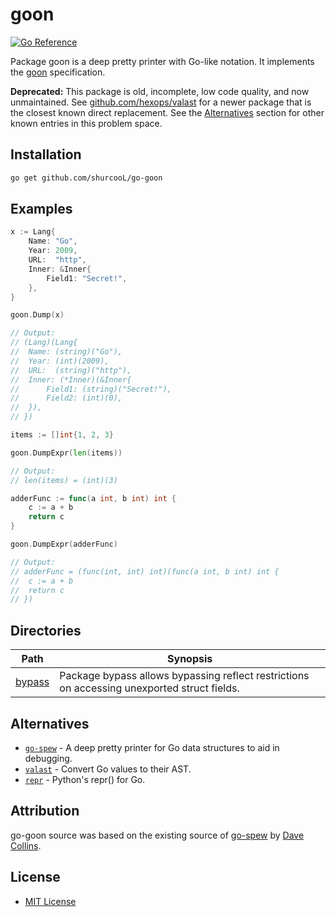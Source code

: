 goon
====

[![Go Reference](https://pkg.go.dev/badge/github.com/shurcooL/go-goon.svg)](https://pkg.go.dev/github.com/shurcooL/go-goon)

Package goon is a deep pretty printer with Go-like notation. It implements the [goon](https://github.com/shurcooL/goon) specification.

**Deprecated:** This package is old, incomplete, low code quality, and now unmaintained.
See [github.com/hexops/valast](https://github.com/hexops/valast) for a newer package that is the closest known direct replacement.
See the [Alternatives](#alternatives) section for other known entries in this problem space.

Installation
------------

```bash
go get github.com/shurcooL/go-goon
```

Examples
--------

```Go
x := Lang{
	Name: "Go",
	Year: 2009,
	URL:  "http",
	Inner: &Inner{
		Field1: "Secret!",
	},
}

goon.Dump(x)

// Output:
// (Lang)(Lang{
// 	Name: (string)("Go"),
// 	Year: (int)(2009),
// 	URL:  (string)("http"),
// 	Inner: (*Inner)(&Inner{
// 		Field1: (string)("Secret!"),
// 		Field2: (int)(0),
// 	}),
// })
```

```Go
items := []int{1, 2, 3}

goon.DumpExpr(len(items))

// Output:
// len(items) = (int)(3)
```

```Go
adderFunc := func(a int, b int) int {
	c := a + b
	return c
}

goon.DumpExpr(adderFunc)

// Output:
// adderFunc = (func(int, int) int)(func(a int, b int) int {
// 	c := a + b
// 	return c
// })
```

Directories
-----------

| Path                                                            | Synopsis                                                                                    |
|-----------------------------------------------------------------|---------------------------------------------------------------------------------------------|
| [bypass](https://pkg.go.dev/github.com/shurcooL/go-goon/bypass) | Package bypass allows bypassing reflect restrictions on accessing unexported struct fields. |

Alternatives
------------

-	[`go-spew`](https://github.com/davecgh/go-spew) - A deep pretty printer for Go data structures to aid in debugging.
-	[`valast`](https://github.com/hexops/valast) - Convert Go values to their AST.
-	[`repr`](https://github.com/alecthomas/repr) - Python's repr() for Go.

Attribution
-----------

go-goon source was based on the existing source of [go-spew](https://github.com/davecgh/go-spew) by [Dave Collins](https://github.com/davecgh).

License
-------

-	[MIT License](LICENSE)
